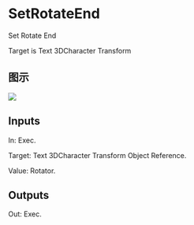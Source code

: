 # SetRotateEnd

Set Rotate End

Target is Text 3DCharacter Transform

## 图示

![]($-20221218-20465311.png)

## Inputs

In: Exec.

Target: Text 3DCharacter Transform Object Reference.

Value: Rotator.  

## Outputs

Out: Exec.

